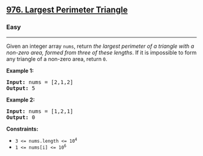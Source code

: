 <h2><a href="https://leetcode.com/problems/largest-perimeter-triangle/">976. Largest Perimeter Triangle</a></h2><h3>Easy</h3><hr><div><p>Given an integer array <code>nums</code>, return <em>the largest perimeter of a triangle with a non-zero area, formed from three of these lengths</em>. If it is impossible to form any triangle of a non-zero area, return <code>0</code>.</p>

<p style="display: none !important;">&nbsp;</p>
<p><strong class="example">Example 1:</strong></p>

<pre><strong>Input:</strong> nums = [2,1,2]
<strong>Output:</strong> 5
</pre>

<p><strong class="example">Example 2:</strong></p>

<pre><strong>Input:</strong> nums = [1,2,1]
<strong>Output:</strong> 0
</pre>

<p style="display: none !important;">&nbsp;</p>
<p><strong>Constraints:</strong></p>

<ul>
	<li><code>3 &lt;= nums.length &lt;= 10<sup>4</sup></code></li>
	<li><code>1 &lt;= nums[i] &lt;= 10<sup>6</sup></code></li>
</ul>
</div>